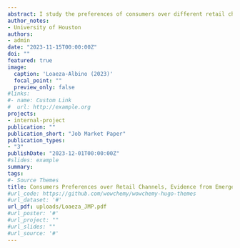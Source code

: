 ```yaml
---
abstract: I study the preferences of consumers over different retail channels (drug stores, mass merchandiser, or grocery stores) for purchasing over-the-counter emergency contraceptives (EC). Using monthly EC sales in Texas from 2017 to 2019, I estimate consumer preferences using a BLP discrete choice model. My results show that consumers are sensitive to prices, and that they exhibit preferences for specific retail channels but not for branded vs generic products. To address recent policy debates, I conduct counterfactual simulations banning the sale of EC from grocery or mass merchandiser stores. I find that this would result in 5-8% increase in the number of consumers who do not buy EC.
author_notes:
- University of Houston
authors:
- admin
date: "2023-11-15T00:00:00Z"
doi: ""
featured: true
image:
  caption: 'Loaeza-Albino (2023)'
  focal_point: ""
  preview_only: false
#links:
#- name: Custom Link
#  url: http://example.org
projects:
- internal-project
publication: ""
publication_short: "Job Market Paper"
publication_types:
- "3"
publishDate: "2023-12-01T00:00:00Z"
#slides: example
summary:
tags:
#- Source Themes
title: Consumers Preferences over Retail Channels, Evidence from Emergency Contraceptives
#url_code: https://github.com/wowchemy/wowchemy-hugo-themes
#url_dataset: '#'
url_pdf: uploads/Loaeza_JMP.pdf
#url_poster: '#'
#url_project: ""
#url_slides: ""
#url_source: '#'
---
```


